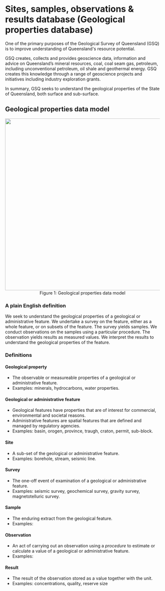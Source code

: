# Sites, samples, observations &amp; results database (Geological properties database)

One of the primary purposes of the Geological Survey of Queensland (GSQ) is to improve understanding of Queensland's resource potential.

GSQ creates, collects and provides geoscience data, information and advice on Queensland’s mineral resources, coal, coal seam gas, petroleum, including unconventional petroleum, oil shale and geothermal energy. GSQ creates this knowledge through a range of geoscience projects and initiatives including industry exploration grants.

In summary, GSQ seeks to understand the geological properties of the State of Queensland, both surface and sub-surface.

## Geological properties data model
<p align="center">
<img src="https://github.com/geological-survey-of-queensland/ssor-database/blob/master/images/geological-properties-model.svg" width="560"><br>
Figure 1: Geological properties data model</p>

### A plain English definition
We seek to understand the geological properties of a geological or administrative feature. We undertake a survey
on the feature, either as a whole feature, or on subsets of the feature. The survey yields samples. We conduct observations on the samples using a particular procedure. The observation yields results as measured values. We interpret the results to understand the geological properties of the feature.

### Definitions
#### Geological property
* The observable or measureable properties of a geological or administrative feature.  
* Examples: minerals, hydrocarbons, water properties.  

#### Geological or administrative feature
* Geological features have properties that are of interest for commercial, environmental and societal reasons.  
* Administrative features are spatial features that are defined and managed by regulatory agencies.
* Examples: basin, orogen, province, traugh, craton, permit, sub-block.

#### Site
* A sub-set of the geological or administrative feature.  
* Examples: borehole, stream, seismic line.

#### Survey
* The one-off event of examination of a geological or administrative feature.
* Examples: seismic survey, geochemical survey, gravity survey, magnetotelluric survey.

#### Sample
* The enduring extract from the geological feature.  
* Examples: 

#### Observation
* An act of carrying out an observation using a _procedure_ to estimate or calculate a value of a geological or administrative feature.
* Examples: 

#### Result
* The result of the observation stored as a value together with the unit.  
* Examples: concentrations, quality, reserve size
